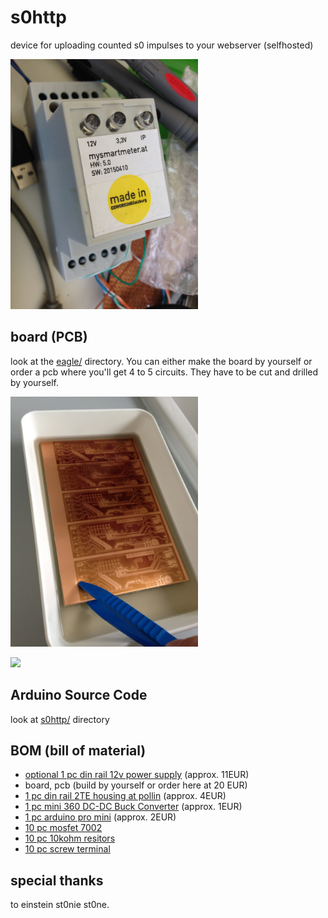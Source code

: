 # s0http
device for uploading counted s0 impulses to your webserver (selfhosted)

<img width="300px" src="https://raw.githubusercontent.com/mistay/s0http/master/media/IMG_7551.JPG" />

## board (PCB)
look at the [eagle/](https://github.com/mistay/s0http/tree/master/eagle) directory. You can either make the board by yourself or order a pcb where you'll get 4 to 5 circuits. They have to be cut and drilled by yourself.


<img width="300px" src="https://raw.githubusercontent.com/mistay/s0http/master/media/IMG_7652.JPG" />

[<img src="https://www.paypal.com/en_GB/i/btn/btn_paynow_LG.gif" />](https://www.paypal.com/cgi-bin/webscr?cmd=_xclick&business=office%40langhofer%2eat&lc=GB&item_name=latest_s0http_pcb&amount=20%2e00&currency_code=EUR&button_subtype=services&no_note=0&shipping=0%2e00&bn=PP%2dBuyNowBF%3abtn_buynowCC_LG%2egif%3aNonHostedGuest)

## Arduino Source Code
look at [s0http/](https://github.com/mistay/s0http/tree/master/s0http) directory

## BOM (bill of material)
- [optional 1 pc din rail 12v power supply](http://www.pollin.de/shop/dt/OTc1ODQ2OTk-/Stromversorgung/Netzgeraete/Festspannungs_Netzgeraete/Hutschienen_Schaltnetzteil_MEANWELL_DR_15_12_12_V_1_25_A.html) (approx. 11EUR)
- board, pcb (build by yourself or order here at 20 EUR)
- [1 pc din rail 2TE housing at pollin](http://www.pollin.de/shop/dt/NDU4OTM1OTk-/Bauelemente_Bauteile/Gehaeuse/Hutschienengehaeuse_2_C_35x71x90_mm.html)
 (approx. 4EUR)
- [1 pc mini 360 DC-DC Buck Converter](http://www.ebay.de/sch/i.html?_odkw=step+down&_sop=15&_osacat=0&_from=R40&_trksid=p2045573.m570.l1313.TR11.TRC1.A0.H0.XMini-360+DC-DC+Buck+Konverter.TRS0&_nkw=Mini-360+DC-DC+Buck+Konverter&_sacat=0) (approx. 1EUR)
- [1 pc arduino pro mini](http://www.ebay.de/sch/i.html?_from=R40&_sacat=0&_nkw=pro+mini+arduino&_sop=15) (approx. 2EUR)
- [10 pc mosfet 7002](http://www.ebay.de/sch/i.html?_from=R40&_sacat=0&_sop=15&_nkw=mosfet+7002+SOT-23&rt=nc&LH_BIN=1)
- [10 pc 10kohm resitors](http://www.ebay.de/sch/i.html?_odkw=mosfet+7002+SOT-23&_sop=15&LH_BIN=1&_osacat=0&_from=R40&_trksid=p2045573.m570.l1313.TR5.TRC1.A0.H0.X0805+10k.TRS0&_nkw=0805+10k&_sacat=0)
- [10 pc screw terminal](http://www.ebay.de/sch/i.html?_odkw=printklemme&_sop=15&LH_BIN=1&_osacat=0&_from=R40&_trksid=p2045573.m570.l1313.TR3.TRC1.A0.H0.XAnschlussklemme+DG301.TRS0&_nkw=Anschlussklemme+DG301&_sacat=0)


## special thanks
to einstein st0nie st0ne.